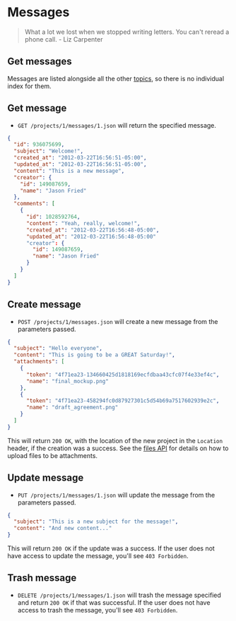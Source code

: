 Messages
========

> What a lot we lost when we stopped writing letters. You can't reread a phone call. - Liz Carpenter


Get messages
------------

Messages are listed alongside all the other [topics](https://github.com/37signals/bcx-api/blob/master/sections/topics.md), so there is no individual index for them.


Get message
-----------

* `GET /projects/1/messages/1.json` will return the specified message.

```json
{
  "id": 936075699,
  "subject": "Welcome!",
  "created_at": "2012-03-22T16:56:51-05:00",
  "updated_at": "2012-03-22T16:56:51-05:00",
  "content": "This is a new message",
  "creator": {
    "id": 149087659,
    "name": "Jason Fried"
  },
  "comments": [
    {
      "id": 1028592764,
      "content": "Yeah, really, welcome!",
      "created_at": "2012-03-22T16:56:48-05:00",
      "updated_at": "2012-03-22T16:56:48-05:00"
      "creator": {
        "id": 149087659,
        "name": "Jason Fried"
      }
    }
  ]
}
```


Create message
--------------

* `POST /projects/1/messages.json` will create a new message from the parameters passed.

```json
{
  "subject": "Hello everyone",
  "content": "This is going to be a GREAT Saturday!",
  "attachments": [
    {
      "token": "4f71ea23-134660425d1818169ecfdbaa43cfc07f4e33ef4c",
      "name": "final_mockup.png"
    },
    {
      "token": "4f71ea23-458294fc0d87927301c5d54b69a7517602939e2c",
      "name": "draft_agreement.png"
    }
  ]
}
```

This will return `200 OK`, with the location of the new project in the `Location` header, if the creation was a success. See the [files API](https://github.com/37signals/bcx-api/blob/master/sections/files.md) for details on how to upload files to be attachments.


Update message
--------------

* `PUT /projects/1/messages/1.json` will update the message from the parameters passed.

```json
{
  "subject": "This is a new subject for the message!",
  "content": "And new content..."
}
```

This will return `200 OK` if the update was a success. If the user does not have access to update the message, you'll see `403 Forbidden`.


Trash message
-------------

* `DELETE /projects/1/messages/1.json` will trash the message specified and return `200 OK` if that was successful. If the user does not have access to trash the message, you'll see `403 Forbidden`.